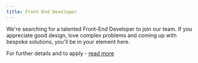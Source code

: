 ```yaml
---
title: Front-End Developer
---
```


We're searching for a talented Front-End Developer to join our team. If you
appreciate good design, love complex problems and coming up with bespoke
solutions, you'll be in your element here.

For further details and to apply - [read more](https://kin.co.nz/jobs/job-listing/?id=1368236)
